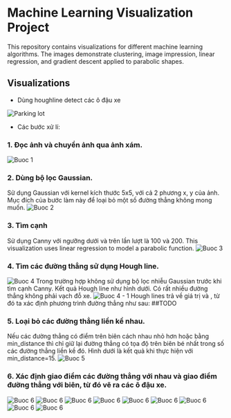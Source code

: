 # Machine Learning Visualization Project

This repository contains visualizations for different machine learning algorithms. The images demonstrate clustering, image impression, linear regression, and gradient descent applied to parabolic shapes.

## Visualizations

- Dùng houghline detect các ô đậu xe

![Parking lot](assets/parking.jpg)

- Các bước xử lí: 

### 1. Đọc ảnh và chuyển ảnh qua ảnh xám. 
![Buoc 1](assets/B1.png)

### 2. Dùng bộ lọc Gaussian.
Sử dụng Gaussian với kernel kích thước 5x5,  với cả 2 phương x, y của ảnh. Mục đích của bước làm này để loại bỏ một số đường thẳng không mong muốn. 
![Buoc 2](assets/B2.png)

### 3. Tìm cạnh
Sử dụng Canny với ngưỡng dưới và trên lần lượt là 100 và 200. 
This visualization uses linear regression to model a parabolic function.
![Buoc 3](assets/B3.png)

### 4. Tìm các đường thẳng sử dụng Hough line. 
![Buoc 4](assets/B4.png)
Trong trường hợp không sử dụng bộ lọc nhiễu Gaussian trước khi tìm cạnh Canny. Kết quả Hough line như hình dưới. Có rất nhiều đường thẳng không phải vạch đỗ xe.
![Buoc 4 - 1](assets/B4-1.png)
Hough lines trả về giá trị  và , từ đó ta xác định phương trình đường thẳng như sau:
##TODO

### 5. Loại bỏ các đường thẳng liền kề nhau. 
Nếu các đường thẳng có điểm trên biên cách nhau nhỏ hơn hoặc bằng min_distance thì chỉ giữ lại đường thẳng có tọa độ trên biên bé nhất trong số các đường thẳng liền kề đó. Hình dưới là kết quả khi thực hiện với min_distance=15.
![Buoc 5](assets/B5.png)

### 6. Xác định giao điểm các đường thẳng với nhau và giao điểm đường thẳng với biên, từ đó vẽ ra các ô đậu xe. 
![Buoc 6](assets/B6.png)
![Buoc 6](assets/B6-1.png)
![Buoc 6](assets/B6-2.png)
![Buoc 6](assets/B6-3.png)
![Buoc 6](assets/B6-4.png)
![Buoc 6](assets/B6-5.png)
![Buoc 6](assets/B6-6.png)
![Buoc 6](assets/B6-7.png)
![Buoc 6](assets/B6-8.png)

